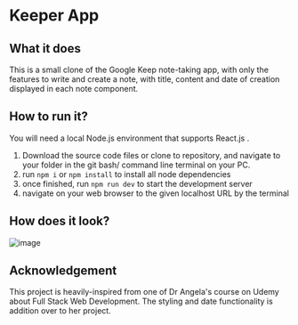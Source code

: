 # Keeper App
## What it does
This is a small clone of the Google Keep note-taking app, with only the features to write and create a note, with title, content and date of creation displayed in each note component.
## How to run it?
You will need a local Node.js environment that supports React.js .
1. Download the source code files or clone to repository, and navigate to your folder in the git bash/ command line terminal on your PC.
2. run `npm i` or `npm install` to install all node dependencies
3. once finished, run `npm run dev` to start the development server
4. navigate on your web browser to the given localhost URL by the terminal

## How does it look?
![image](https://github.com/quick-fox-03/keeper-react-app/assets/113131729/27c92e61-739e-47c7-9f40-d25b8f261cc6)
## Acknowledgement
This project is heavily-inspired from one of Dr Angela's course on Udemy about Full Stack Web Development. The styling and date functionality is addition over to her project.
